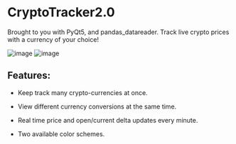 # CryptoTracker2.0
Brought to you with PyQt5, and pandas_datareader. Track live crypto prices with a currency of your choice!

![image](https://user-images.githubusercontent.com/93454878/206353267-2ea7421d-005a-4087-bcfe-2df60cdf3b63.png)
![image](https://user-images.githubusercontent.com/93454878/206353309-8e5272fd-20f3-4c9e-b996-3e368c69e7ca.png)



## Features:
- Keep track many crypto-currencies at once.

- View different currency conversions at the same time.

- Real time price and open/current delta updates every minute.

- Two available color schemes.


